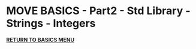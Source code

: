 # MOVE BASICS - Part2 - Std Library - Strings - Integers


<a href="https://github.com/net2devcrypto/MOVE-Smart-Contracts/tree/main/index/BASICS"><b>RETURN TO BASICS MENU</b></a>
